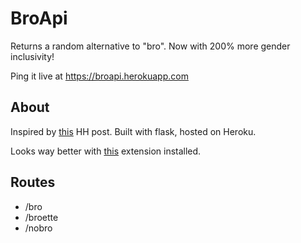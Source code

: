 # BroApi
Returns a random alternative to "bro". Now with 200% more gender inclusivity! 

Ping it live at https://broapi.herokuapp.com

## About

Inspired by [this](https://www.facebook.com/groups/hackathonhackers/permalink/1131363910252426/) HH post. Built with flask, hosted on Heroku. 

Looks way better with [this](https://chrome.google.com/webstore/detail/jsonview/chklaanhfefbnpoihckbnefhakgolnmc?hl=en) extension installed.

## Routes

* /bro
* /broette
* /nobro
